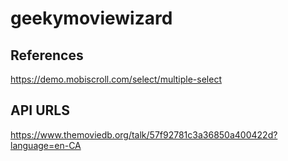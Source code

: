 # geekymoviewizard

## References
https://demo.mobiscroll.com/select/multiple-select

## API URLS
https://www.themoviedb.org/talk/57f92781c3a36850a400422d?language=en-CA 